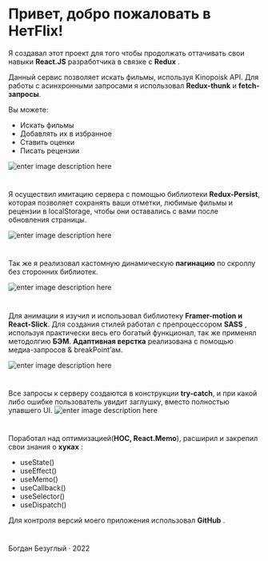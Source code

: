  # Привет, добро пожаловать в  **HeтFlix!**

Я создавал этот проект для того чтобы продолжать оттачивать свои навыки  **React.JS**  разработчика в связке с  **Redux**  .

Данный сервис позволяет искать фильмы, используя Kinopoisk API. Для работы с асинхронными запросами я использовал  **Redux-thunk**  и  **fetch-запросы**.

Вы можете:

-   Искать фильмы
-   Добавлять их в избранное
-   Ставить оценки
-   Писать рецензии


   ![enter image description here](https://psv4.userapi.com/c237031/u222277249/docs/d56/cfa49e10a833/gif-scene1.gif?extra=XpejErSqu9Qij2ySef6pIoTi1oQ7Fbx2qn1h6rUvYk59N5Kt-Ao3MYsZmy9PLccOOX3zrydlw_TU-CTga5jJ-GSCAp53Ks8rMesdgFPP8f1n-BoG3xSgetQcTmN09US-wmTYXhWWGdct4ie2nTv9mhecUqU)
#
Я осуществил имитацию сервера с помощью библиотеки  **Redux-Persist**, которая позволяет сохранять ваши отметки, любимые фильмы и рецензии в localStorage, чтобы они оставались с вами после обновления страницы.


![enter image description here](https://psv4.userapi.com/c237031/u222277249/docs/d21/1cc49da078a0/gif-scene2.gif?extra=3EAzTj8KHQsD7B47RdCwq8rm2Gr7oZtovnxsxYA9xA4bGf387-kTW4tTuR9yGWNNaXEqHZ9SdHDGBS-iJ0fo81CNZfoTPdHVeWyhpnxCAnoN-Mur6YaA-8767U8q_FGXFH2ZLCLvjDlP7S0ZoDmTA78_1MI)
#
Так же я реализовал кастомную динамическую **пагинацию**  по скроллу без сторонних библиотек.

![enter image description here](https://psv4.userapi.com/c237031/u222277249/docs/d5/17122daffc92/gif-scene3.gif?extra=oLF2WDGr_6B23RIOtUbASFSG-sywtRsPwgli90p_aYTKCMypxiD_e20DI81XM2FqxY2TWObmfK8aqMzh3n7RziyY-OKS3uTL9RmXz4juk5B25VF5-jbuyViNCH9zkVvc0NPupuMYudXSQKk8kkUcfSSRWsI)

#
Для анимации я изучил и использовал библиотеку  **Framer-motion и React-Slick**. Для создания стилей работал с препроцессором **SASS**  , используя практически весь его богатый функционал, так же применял методолгию **БЭМ**. **Адаптивная верстка**  реализована с помощью медиа-запросов & breakPoint’ам.

![enter image description here](https://psv4.userapi.com/c237031/u222277249/docs/d58/60a21b0eca28/gif-scene4.gif?extra=II-rmkoDbRzaDdUqSPDh2sWIW9usKfVUPZYnCyF2_nRUNXd0SY5tOsaTTo2g1HHhZEXPTAM1LnFTCY0udAVzs-xTNuyyOSQrq2jr9qiXggqNNhk7nQnEWXWGw_ACKjaR7pkpWh3WrdqmQXudIpfytn3Gfv0)
#
Все запросы к серверу создаются в конструкции  **try-catch**, и при какой либо ошибке пользователь увидит заглушку, вместо полностью упавшего UI.
![enter image description here](https://psv4.userapi.com/c237031/u222277249/docs/d23/abf115fce23e/gif-scene5.gif?extra=z2cBcNw_LRRLIR9HyKLuzhSBJPHt477LSST02y79do0pHonUNZmc2zZ_jWeRl8R2hPeasIvWOsUy3m3_NDtTspnLhQV3WesDR5VRe03Q3eMxRFJLtixujIpsgLuYHWOGTqy9oU9EU7Hwnzd2Cd-F7U1bAG8)
#
Поработал над оптимизацией(**HOC, React.Memo**), расширил и закрепил свои знания о  **хуках**  :

-   useState()
-   useEffect()
-   useMemo()
-   useCallback()
-   useSelector()
-   useDispatch()

Для контроля версий моего приложения использовал  **GitHub**  .
#
Богдан Безуглый · 2022
